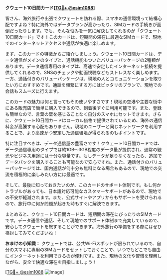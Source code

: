 **クウェート10日間カード[[TG💪+ @esim1088](https://t.me/s/esim1088)]**

皆さん、海外旅行や出張でクウェートを訪れる際、スマホの通信環境って結構心配ですよね？特に海外ではデータプランが高かったり、SIMカードの手続きが面倒だったりします。でも、そんな悩みを一気に解決してくれるのが「クウェート10日間カード」です！このカードは、短期間の滞在に最適なSIMカードで、現地でのインターネットアクセスや通話が快適に楽しめます。

まず、このカードの特徴からご紹介しましょう。クウェート10日間カードは、データ通信がメインのタイプと、通話機能もついたバリューパッケージの2種類があります。データ通信専用のタイプは、高速で安定したインターネット接続を提供してくれるので、SNSのチェックや動画視聴などもストレスなく楽しめます。一方、通話付きのバリューパッケージは、現地の人とコミュニケーションを取りたい方におすすめです。通話を頻繁にする方にはピッタリのプランで、現地での会話もスムーズに行えます。

このカードの魅力は何と言ってもその使いやすさです！現地の空港や主要な街中にある販売店で簡単に購入できるので、到着後すぐに利用可能です。また、登録も簡単なので、言葉の壁を感じることなく自分のスマホにセットできます。さらに、クウェート10日間カードはローカル価格で提供されているため、海外の通信料金が高騰する心配もありません。現地のユーザーと同じネットワークを利用することで、より高速かつ安定した通信環境が得られるのもポイントです。

特に注目すべきは、データ通信量の豊富さです！クウェート10日間カードでは、データ通信専用のタイプでは約1GB〜3GB程度のデータ量が提供され、通常の観光やビジネス用途には十分な容量です。もしデータが足りなくなったら、追加でデータパックを購入することも可能なので安心ですね。また、通話付きのバリューパッケージでは、国内通話が何十分も無料になる場合もあるので、現地での交流を積極的に楽しみたい方には最適です。

そして、最後に知っておきたいのが、このカードのサポート体制です。もし何かトラブルがあっても、日本語対応可能なカスタマーサポートがあるので、現地での不安が軽減されます。また、公式サイトやアプリからもサポートを受けられるので、旅行中に何か問題が起きた時もすぐに解決できます。

まとめると、クウェート10日間カードは、短期間の滞在にぴったりのSIMカードです。データ通信や通話、そして現地でのサポート体制まで充実しているので、安心してクウェートを旅することができます。海外旅行の準備をする際にはぜひ検討してみてくださいね！

**おまけの小知識：**
クウェートでは、公共Wi-Fiスポットが限られているので、自分のスマホに専用のSIMカードをセットしておくことで、いつでもどこでも自由にインターネットを利用できるのが便利です。また、現地の文化や習慣を理解しながら、安全で快適な滞在を目指しましょう！

[[TG💪+ @esim1088](https://t.me/s/esim1088) ![Image](https://i.postimg.cc/Y0z9fWf4/image.png)]